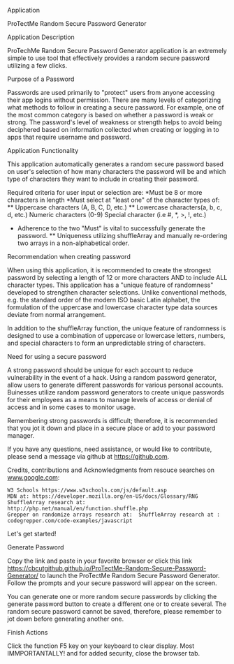 Application

ProTectMe Random Secure Password Generator

Application Description

ProTechMe Random Secure Password Generator application is an extremely simple to use tool that effectively provides a random secure password utilizing a few clicks.

Purpose of a Password

Passwords are used primarily to "protect" users from anyone accessing their app logins without permission. There are many levels of categorizing what methods to follow in creating a secure password. For example, one of the most common category is based on whether a password is weak or strong. The password's level of weakness or strength helps to avoid being deciphered based on information collected when creating or logging in to apps that require username and password. 

Application Functionality

This application automatically generates a random secure password based on user's selection of how many characters the password will be and which type of characters they want to include in creating their password.

Required criteria for user input or selection are:
  *Must be 8 or more characters in length
  *Must select at "least one" of the character types of:
   ** Uppercase characters (A, B, C, D, etc.)
   ** Lowercase characters(a, b, c, d, etc.)
    Numeric characters (0-9)
    Special character (i.e #, *, >, !, etc.)

* Adherence to the two "Must" is vital to successfully generate the password.
** Uniqueness utilizing shuffleArray and manually re-ordering two arrays in a non-alphabetical order.

Recommendation when creating password

When using this application, it is recommended to create the strongest password by selecting a length of 12 or more characters AND to include ALL character types. This application has a "unique feature of randomness" developed to strengthen character selections. Unlike conventional methods, e.g. the standard order of the modern ISO basic Latin alphabet, the formulation of the uppercase and lowercase character type data sources deviate from normal arrangement.

In addition to the shuffleArray function, the unique feature of randomness is designed to use a combination of uppercase or lowercase letters, numbers, and special characters to form an unpredictable string of characters.

Need for using a secure password

A strong password should be unique for each account to reduce vulnerability in the event of a hack. Using a random password generator, allow users to generate different passwords for various personal accounts. Buinesses utilize random password generators to create unique passwords for their employees as a means to manage levels of access or denial of access and in some cases to monitor usage.

Remembering strong passwords is difficult; therefore, it is recommended that you jot it down and place in a secure place or add to your password manager.

If you have any questions, need assistance, or would like to contribute, please send a message via github at https://github.com.

Credits, contributions and Acknowledgments from resouce searches on www.google.com:

    W3 Schools https://www.w3schools.com/js/default.asp
    MDN at: https://developer.mozilla.org/en-US/docs/Glossary/RNG
    ShuffleArray research at: http://php.net/manual/en/function.shuffle.php
    Grepper on randomize arrays research at:  ShuffleArray research at : codegrepper.com/code-examples/javascript

Let's get started!

Generate Password

Copy the link and paste in your favorite browser or click this link https://cbcutgithub.github.io/ProTectMe-Random-Secure-Password-Generator/ to launch the ProTectMe Random Secure Password Generator. Follow the prompts and your secure password will appear on the screen.

You can generate one or more random secure passwords by clicking the generate password button to create a different one or to create several. The random secure password cannot be saved, therefore, please remember to jot down before generating another one.

Finish Actions

Click the function F5 key on your keyboard to clear display. Most IMMPORTANTALLY! and for added security, close the browser tab.    
